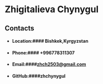 # Zhigitalieva Chynygul
## Contacts
* #### Location:#### Bishkek,Kyrgyzstan
* #### Phone:#### +996778311307
* #### Email:####zhch2503@gmail.com
* #### GitHub:####zhchynygul